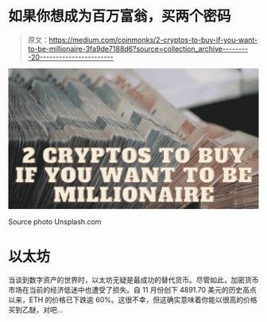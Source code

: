 # 如果你想成为百万富翁，买两个密码

> 原文：<https://medium.com/coinmonks/2-cryptos-to-buy-if-you-want-to-be-millionaire-3fa9de7188d6?source=collection_archive---------20----------------------->

![](img/5248aeb6043126085dd844c73a2ddb01.png)

Source photo Unsplash.com

# 以太坊

当谈到数字资产的世界时，以太坊无疑是最成功的替代货币。尽管如此，加密货币市场在当前的经济低迷中也遭受了损失。自 11 月份创下 4891.70 美元的历史高点以来，ETH 的价格已下跌逾 60%。这很不幸，但这确实意味着你能以很高的价格买到乙醚，对吧…